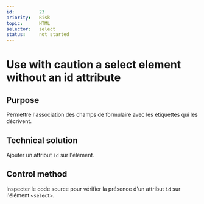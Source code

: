 ```yaml
---
id:         23
priority:   Risk
topic:      HTML
selector:   select
status:     not started
---
```


# Use with caution a select element without an id attribute

## Purpose

Permettre l'association des champs de formulaire avec les étiquettes qui les décrivent.

## Technical solution

Ajouter un attribut `id` sur l'élément.

## Control method

Inspecter le code source pour vérifier la présence d'un attribut `id` sur l'élément `<select>`.
